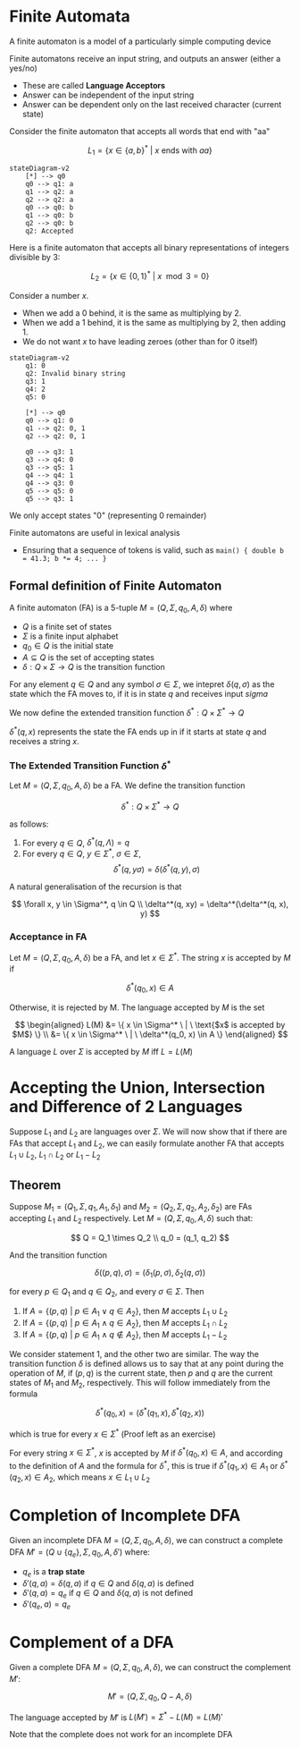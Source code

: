 # Finite Automata

A finite automaton is a model of a particularly simple computing device

Finite automatons receive an input string, and outputs an answer (either a yes/no)

- These are called **Language Acceptors**
- Answer can be independent of the input string
- Answer can be dependent only on the last received character (current state)

Consider the finite automaton that accepts all words that end with "aa"

$$
L_1 = \{ x \in \{a, b \}^* \ | \ \text{$x$ ends with $aa$} \}
$$

```mermaid
stateDiagram-v2
    [*] --> q0
    q0 --> q1: a
    q1 --> q2: a
    q2 --> q2: a
    q0 --> q0: b
    q1 --> q0: b
    q2 --> q0: b
    q2: Accepted
```

Here is a finite automaton that accepts all binary representations of integers divisible by 3:

$$
L_2 = \{ x \in \{ 0, 1 \}^* \ | \ x \mod 3 = 0 \}
$$

Consider a number $x$.

- When we add a 0 behind, it is the same as multiplying by 2.
- When we add a 1 behind, it is the same as multiplying by 2, then adding 1.
- We do not want $x$ to have leading zeroes (other than for 0 itself)

```mermaid
stateDiagram-v2
    q1: 0
    q2: Invalid binary string
    q3: 1
    q4: 2
    q5: 0

    [*] --> q0
    q0 --> q1: 0
    q1 --> q2: 0, 1
    q2 --> q2: 0, 1

    q0 --> q3: 1
    q3 --> q4: 0
    q3 --> q5: 1
    q4 --> q4: 1
    q4 --> q3: 0
    q5 --> q5: 0
    q5 --> q3: 1
```

We only accept states "0" (representing 0 remainder)

Finite automatons are useful in lexical analysis

- Ensuring that a sequence of tokens is valid, such as `main() { double b = 41.3; b *= 4; ... }`

## Formal definition of Finite Automaton

A finite automaton (FA) is a 5-tuple $M = (Q, \Sigma, q_0, A, \delta)$ where

- $Q$ is a finite set of states
- $\Sigma$ is a finite input alphabet
- $q_0 \in Q$ is the initial state
- $A \subseteq Q$ is the set of accepting states
- $\delta: Q \times \Sigma \rightarrow Q$ is the transition function

For any element $q \in Q$ and any symbol $\sigma \in \Sigma$, we intepret $\delta(q, \sigma)$ as the state which the FA moves to, if it is in state $q$ and receives input $sigma$

We now define the extended transition function $\delta^*: Q \times \Sigma^* \rightarrow Q$

$\delta^*(q, x)$ represents the state the FA ends up in if it starts at state $q$ and receives a string $x$.

### The Extended Transition Function $\delta^*$

Let $M = (Q, \Sigma, q_0, A, \delta)$ be a FA. We define the transition function

$$
\delta^*: Q \times \Sigma^* \rightarrow Q
$$

as follows:

1. For every $q \in Q$, $\delta^*(q, \Lambda) = q$
2. For every $q \in Q$, $y \in \Sigma^*$, $\sigma \in \Sigma$,
   $$
   \delta^*(q, y\sigma) = \delta(\delta^*(q, y), \sigma)
   $$

A natural generalisation of the recursion is that

$$
\forall x, y \in \Sigma^*, q \in Q \\
\delta^*(q, xy) = \delta^*(\delta^*(q, x), y)
$$

### Acceptance in FA

Let $M = (Q, \Sigma, q_0, A, \delta)$ be a FA, and let $x \in \Sigma^*$. The string $x$ is accepted by $M$ if

$$
\delta^*(q_0, x) \in A
$$

Otherwise, it is rejected by M. The language accepted by $M$ is the set

$$
\begin{aligned}
L(M) &= \{ x \in \Sigma^* \ | \ \text{$x$ is accepted by $M$} \} \\
&= \{ x \in \Sigma^* \ | \ \delta^*(q_0, x) \in A \}
\end{aligned}
$$

A language $L$ over $\Sigma$ is accepted by $M$ iff $L = L(M)$

# Accepting the Union, Intersection and Difference of 2 Languages

Suppose $L_1$ and $L_2$ are languages over $\Sigma$. We will now show that if there are FAs that accept $L_1$ and $L_2$, we can easily formulate another FA that accepts $L_1 \cup L_2$, $L_1 \cap L_2$ or $L_1 - L_2$

## Theorem

Suppose $M_1 = (Q_1, \Sigma, q_1, A_1, \delta_1)$ and $M_2 = (Q_2, \Sigma, q_2, A_2, \delta_2)$ are FAs accepting $L_1$ and $L_2$ respectively. Let $M = (Q, \Sigma, q_0, A, \delta)$ such that:

$$
Q = Q_1 \times Q_2 \\
q_0 = (q_1, q_2)
$$

And the transition function

$$
\delta((p, q), \sigma) = (\delta_1(p, \sigma), \delta_2(q, \sigma))
$$

for every $p \in Q_1$ and $q \in Q_2$, and every $\sigma \in \Sigma$. Then

1. If $A = \{ (p, q) \ | \ p \in A_1 \lor q \in A_2 \}$, then $M$ accepts $L_1 \cup L_2$
2. If $A = \{ (p, q) \ | \ p \in A_1 \land q \in A_2 \}$, then $M$ accepts $L_1 \cap L_2$
3. If $A = \{ (p, q) \ | \ p \in A_1 \land q \not \in A_2 \}$, then $M$ accepts $L_1 - L_2$

We consider statement 1, and the other two are similar. The way the transition function $\delta$ is defined allows us to say that at any point during the operation of $M$, if $(p,q)$ is the current state, then $p$ and $q$ are the current states of $M_1$ and $M_2$, respectively. This will follow immediately
from the formula

$$
\delta^*(q_0, x) = (\delta^*(q_1, x), \delta^*(q_2, x))
$$

which is true for every $x \in \Sigma^*$ (Proof left as an exercise)

For every string $x \in \Sigma^*$, $x$ is accepted by $M$ if $\delta^*(q_0, x) \in A$, and according to the definition of $A$ and the formula for $\delta^*$, this is true if $\delta^*(q_1, x) \in A_1$ or $\delta^*(q_2, x) \in A_2$, which means $x \in L_1 \cup L_2$

# Completion of Incomplete DFA

Given an incomplete DFA $M = (Q, \Sigma, q_0, A, \delta)$, we can construct a complete DFA $M' = (Q \cup \{ q_e \}, \Sigma, q_0, A, \delta')$ where:

- $q_e$ is a **trap state**
- $\delta'(q, a) = \delta(q, a)$ if $q \in Q$ and $\delta(q, a)$ is defined
- $\delta'(q, a) = q_e$ if $q \in Q$ and $\delta(q, a)$ is not defined
- $\delta'(q_e, a) = q_e$

# Complement of a DFA

Given a complete DFA $M = (Q, \Sigma, q_0, A, \delta)$, we can construct the complement $M'$:

$$
M' = (Q, \Sigma, q_0, Q - A, \delta)
$$

The language accepted by $M'$ is $L(M') = \Sigma^* - L(M) = L(M)'$

Note that the complete does not work for an incomplete DFA
